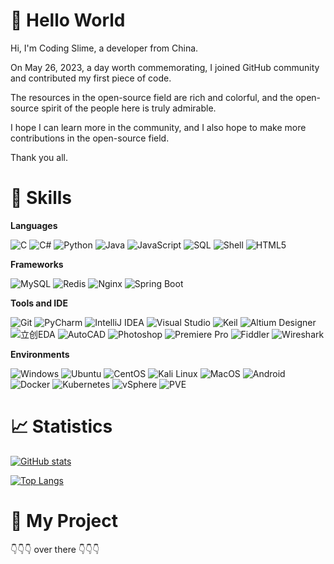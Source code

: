 <!--
### Hi there 👋
-->


# 👋 Hello World

Hi, I'm Coding Slime, a developer from China.

On May 26, 2023, a day worth commemorating, I joined GitHub community and contributed my first piece of code.

The resources in the open-source field are rich and colorful, and the open-source spirit of the people here is truly admirable.

I hope I can learn more in the community, and I also hope to make more contributions in the open-source field.

Thank you all.





<!--
**codingasdf/codingasdf** is a ✨ _special_ ✨ repository because its `README.md` (this file) appears on your GitHub profile.

Here are some ideas to get you started:

- 🔭 I’m currently working on ...
- 🌱 I’m currently learning ...
- 👯 I’m looking to collaborate on ...
- 🤔 I’m looking for help with ...
- 💬 Ask me about ...
- 📫 How to reach me: ...
- 😄 Pronouns: ...
- ⚡ Fun fact: ...
-->





# 🚀 Skills

**Languages**

![C](https://img.shields.io/badge/-C-000?&logo=C)
![C#](https://img.shields.io/badge/-C%23-000?&logo=C%20Sharp)
![Python](https://img.shields.io/badge/-Python-000?&logo=Python)
![Java](https://img.shields.io/badge/-Java-000?&logo=openjdk)
![JavaScript](https://img.shields.io/badge/-JavaScript-000?&logo=JavaScript)
![SQL](https://img.shields.io/badge/-SQL-000?&logo=MySQL)
![Shell](https://img.shields.io/badge/-Shell-000?&logo=Shell)
![HTML5](https://img.shields.io/badge/-HTML5-000?&logo=HTML5)




**Frameworks**

![MySQL](https://img.shields.io/badge/-MySQL-000?&logo=MySQL)
![Redis](https://img.shields.io/badge/-Redis-000?&logo=Redis)
![Nginx](https://img.shields.io/badge/-Nginx-000?&logo=Nginx)
![Spring Boot](https://img.shields.io/badge/-Spring%20Boot-000?&logo=Spring%20Boot)



**Tools and IDE**


![Git](https://img.shields.io/badge/-Git-000?&logo=Git)
![PyCharm](https://img.shields.io/badge/-PyCharm-000?&logo=PyCharm)
![IntelliJ IDEA](https://img.shields.io/badge/-IntelliJ%20IDEA-000?&logo=IntelliJ%20IDEA)
![Visual Studio](https://img.shields.io/badge/-Visual%20Studio-000?&logo=Visual%20Studio)
![Keil](https://img.shields.io/badge/-Keil-000?&logo=Keil)
![Altium Designer](https://img.shields.io/badge/-Altium%20Designer-000?&logo=Altium%20Designer)
![立创EDA](https://img.shields.io/badge/-立创EDA-000?&logo=立创EDA)
![AutoCAD](https://img.shields.io/badge/-AutoCAD-000?&logo=AutoCAD)
![Photoshop](https://img.shields.io/badge/-Photoshop-000?&logo=Adobe%20Photoshop)
![Premiere Pro](https://img.shields.io/badge/-Premiere-000?&logo=Adobe%20Premiere%20Pro)
![Fiddler](https://img.shields.io/badge/-Fiddler-000?&logo=Fiddler)
![Wireshark](https://img.shields.io/badge/-Wireshark-000?&logo=Wireshark)




**Environments**

![Windows](https://img.shields.io/badge/-Windows-000?&logo=Windows)
![Ubuntu](https://img.shields.io/badge/-Ubuntu-000?&logo=Ubuntu)
![CentOS](https://img.shields.io/badge/-CentOS-000?&logo=CentOS)
![Kali Linux](https://img.shields.io/badge/-Kali%20Linux-000?&logo=Kali%20Linux)
![MacOS](https://img.shields.io/badge/-MacOS-000?&logo=Apple)
![Android](https://img.shields.io/badge/-Android-000?&logo=Android)
![Docker](https://img.shields.io/badge/-Docker-000?&logo=Docker)
![Kubernetes](https://img.shields.io/badge/-Kubernetes-000?&logo=Kubernetes)
![vSphere](https://img.shields.io/badge/-vSphere-000?&logo=VMware)
![PVE](https://img.shields.io/badge/-PVE-000?&logo=Proxmox)



# 📈 Statistics


[![GitHub stats](https://github-readme-stats-sigma-five.vercel.app/api?username=codingasdf&show_icons=true&theme=gruvbox)](https://github.com/anuraghazra/github-readme-stats)

[![Top Langs](https://github-readme-stats-sigma-five.vercel.app/api/top-langs/?username=codingasdf&layout=compact&theme=gruvbox)](https://github.com/anuraghazra/github-readme-stats)



# 🐞 My Project


👇👇👇 over there 👇👇👇













